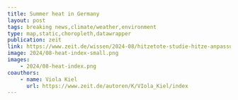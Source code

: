 ```yaml
---
title: Summer heat in Germany
layout: post
tags: breaking news,climate/weather,environment
type: map,static,choropleth,datawrapper
publication: zeit
link: https://www.zeit.de/wissen/2024-08/hitzetote-studie-hitze-anpassung-europa?freebie=d0572c75
image: 2024/08-heat-index-small.png
images:
    - 2024/08-heat-index.png
coauthors:
    - name: Viola Kiel
      url: https://www.zeit.de/autoren/K/VIola_Kiel/index
---
```


